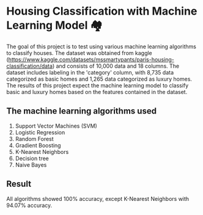 # Housing Classification with Machine Learning Model 🏘️
The goal of this project is to test using various machine learning algorithms to classify houses. The dataset was obtained from kaggle (https://www.kaggle.com/datasets/mssmartypants/paris-housing-classification/data) and consists of 10,000 data and 18 columns. The dataset includes labeling in the 'category' column, with 8,735 data categorized as basic homes and 1,265 data categorized as luxury homes. The results of this project expect the machine learning model to classify basic and luxury homes based on the features contained in the dataset.
## The machine learning algorithms used ##
1. Support Vector Machines (SVM)
2. Logistic Regression
3. Random Forest
4. Gradient Boosting
5. K-Nearest Neighbors
6. Decision tree
7. Naive Bayes
## Result ##
All algorithms showed 100% accuracy, except K-Nearest Neighbors with 94.07% accuracy.
